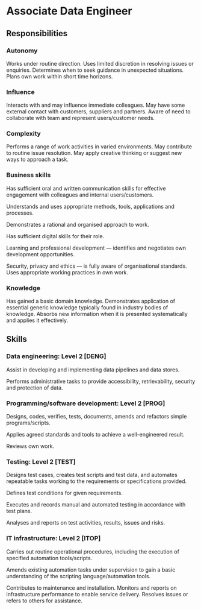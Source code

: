 # Associate Data Engineer

## Responsibilities

### Autonomy

Works under routine direction. Uses limited discretion in resolving issues or
enquiries. Determines when to seek guidance in unexpected situations. Plans own
work within short time horizons.

### Influence

Interacts with and may influence immediate colleagues. May have some external
contact with customers, suppliers and partners. Aware of need to collaborate
with team and represent users/customer needs.

### Complexity

Performs a range of work activities in varied environments. May contribute to
routine issue resolution. May apply creative thinking or suggest new ways to
approach a task.

### Business skills

Has sufficient oral and written communication skills for effective engagement
with colleagues and internal users/customers.

Understands and uses appropriate methods, tools, applications and processes.

Demonstrates a rational and organised approach to work.

Has sufficient digital skills for their role.

Learning and professional development — identifies and negotiates own
development opportunities.

Security, privacy and ethics — is fully aware of organisational standards. Uses
appropriate working practices in own work.

### Knowledge

Has gained a basic domain knowledge. Demonstrates application of essential
generic knowledge typically found in industry bodies of knowledge. Absorbs new
information when it is presented systematically and applies it effectively.

## Skills

### Data engineering: Level 2 [DENG]

Assist in developing and implementing data pipelines and data stores.

Performs administrative tasks to provide accessibility, retrievability,
security and protection of data.

### Programming/software development: Level 2 [PROG]

Designs, codes, verifies, tests, documents, amends and refactors simple
programs/scripts.

Applies agreed standards and tools to achieve a well-engineered result.

Reviews own work.

### Testing: Level 2 [TEST]

Designs test cases, creates test scripts and test data, and automates
repeatable tasks working to the requirements or specifications provided.

Defines test conditions for given requirements.

Executes and records manual and automated testing in accordance with test plans.

Analyses and reports on test activities, results, issues and risks.

### IT infrastructure: Level 2 [ITOP]

Carries out routine operational procedures, including the execution of
specified automation tools/scripts.

Amends existing automation tasks under supervision to gain a basic
understanding of the scripting language/automation tools.

Contributes to maintenance and installation. Monitors and reports on
infrastructure performance to enable service delivery. Resolves issues or
refers to others for assistance.
